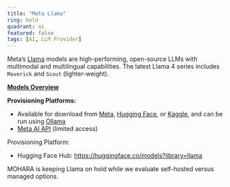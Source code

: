 ```yaml
---
title: "Meta Llama"
ring: hold
quadrant: ai
featured: false
tags: [AI, LLM Provider]
---
```


Meta’s [Llama](https://www.llama.com/models/llama-4/) models are high-performing, open-source LLMs with multimodal and multilingual capabilities. The latest Llama 4 series includes `Maverick` and `Scout` (lighter-weight).

**[Models Overview](https://www.llama.com/docs/model-cards-and-prompt-formats)**

**Provisioning Platforms:**

- Available for download from [Meta](https://llama.meta.com/llama-downloads), [Hugging Face](https://huggingface.co/meta-llama), or [Kaggle](https://www.kaggle.com/organizations/metaresearch/models), and can be run using [Ollama](https://www.ollama.com/)
- [Meta AI API](https://www.llama.com/products/llama-api/) (limited access)

Provisioning Platform:

- Hugging Face Hub: https://huggingface.co/models?library=llama

MOHARA is keeping Llama on hold while we evaluate self-hosted versus managed options.
